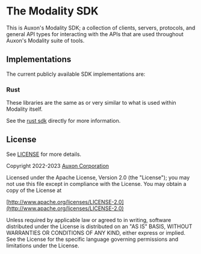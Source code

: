 # The Modality SDK

This is Auxon's Modality SDK; a collection of clients, servers,
protocols, and general API types for interacting with the APIs that are
used throughout Auxon's Modality suite of tools.


## Implementations

The current publicly available SDK implementations are:

### Rust

These libraries are the same as or very similar to what is used within
Modality itself.

See the [rust sdk](./client-libraries/rust/) directly for more
information.

## License

See [LICENSE](./LICENSE) for more details.

Copyright 2022-2023 [Auxon Corporation](https://auxon.io)

Licensed under the Apache License, Version 2.0 (the "License");
you may not use this file except in compliance with the License.
You may obtain a copy of the License at

[http://www.apache.org/licenses/LICENSE-2.0](http://www.apache.org/licenses/LICENSE-2.0)

Unless required by applicable law or agreed to in writing, software
distributed under the License is distributed on an "AS IS" BASIS,
WITHOUT WARRANTIES OR CONDITIONS OF ANY KIND, either express or implied.
See the License for the specific language governing permissions and
limitations under the License.
